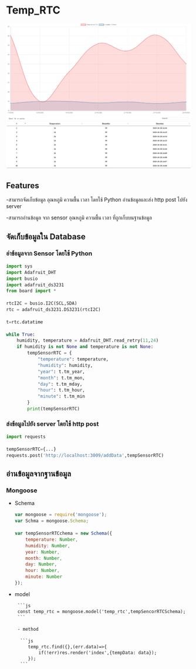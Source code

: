 # Temp_RTC

![pic1](image/pic1.jpg)
![pic2](image/pic2.jpg)

## Features

-สามารถจัดเก็บข้อมูล อุณหภูมิ ความชื้น เวลา โดยใช้ Python อ่านข้อมูลและส่ง http post ไปยัง server 


-สามารถอ่านข้อมูล จาก sensor อุณหภูมิ ความชื้น เวลา ที่ถูกเก็บบนฐานข้อมูล

## จัดเก็บข้อมูลใน Database

### อ่าข้อมูลจาก Sensor โดยใช้ Python

```py
import sys
import Adafruit_DHT
import busio
import adafruit_ds3231
from board import *

rtcI2C = busio.I2C(SCL,SDA)
rtc = adafruit_ds3231.DS3231(rtcI2C)

t=rtc.datatime

while True:
    humidity, temperature = Adafruit_DHT.read_retry(11,24)
    if humidity is not None and temperature is not None:
        tempSensorRTC = {
            "temperature": temperature,
            "humidity": humidity,
            "year": t.tm_year,
            "month": t.tm_mon,
            "day": t.tm_mday,
            "hour": t.tm_hour,
            "minute": t.tm_min
        }
        print(tempSensorRTC)
```

### ส่งข้อมูลไปยัง server โดยใช้ http post

```py
import requests

tempSensorRTC={...}
requests.post('http://localhost:3009/addData',tempSensorRTC)
```

## อ่านข้อมูลจากฐานข้อมูล

### Mongoose


- Schema
    ```js
    var mongoose = require('mongoose');
    var Schma = mongoose.Schema;

    var tempSensorRTCchema = new Schema({
        temperature: Number,
        humidity: Number,
        year: Number,
        month: Number,
        day: Number,
        hour: Number,
        minute: Number
    });
    ```
    
 - model
    
        ```js
        const temp_rtc = mongoose.model('temp_rtc',tempSencorRTCSchema);
        ```
        
        - method
        
         ```js
            temp_rtc.find({},(err.data)=>{
                if(!err)res.render('index',{tempData: data});
            });
         ```    
